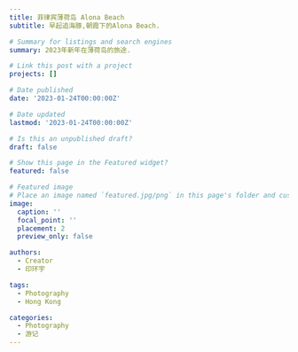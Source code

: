 ```yaml
---
title: 菲律宾薄荷岛 Alona Beach
subtitle: 早起追海豚,朝霞下的Alona Beach.

# Summary for listings and search engines
summary: 2023年新年在薄荷岛的旅途.

# Link this post with a project
projects: []

# Date published
date: '2023-01-24T00:00:00Z'

# Date updated
lastmod: '2023-01-24T00:00:00Z'

# Is this an unpublished draft?
draft: false

# Show this page in the Featured widget?
featured: false

# Featured image
# Place an image named `featured.jpg/png` in this page's folder and customize its options here.
image:
  caption: ''
  focal_point: ''
  placement: 2
  preview_only: false

authors:
  - Creator
  - 印环宇

tags:
  - Photography
  - Hong Kong

categories:
  - Photography
  - 游记
---
```



